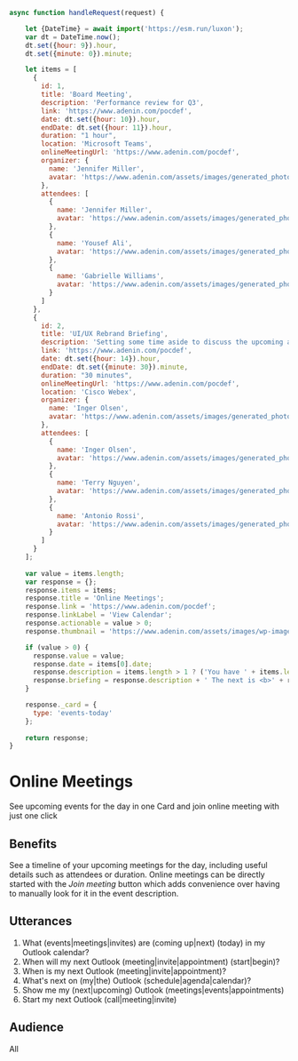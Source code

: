 ```javascript connector
async function handleRequest(request) {

    let {DateTime} = await import('https://esm.run/luxon');
    var dt = DateTime.now();
    dt.set({hour: 9}).hour,
    dt.set({minute: 0}).minute;

    let items = [
      {
        id: 1,
        title: 'Board Meeting',
        description: 'Performance review for Q3',
        link: 'https://www.adenin.com/pocdef',
        date: dt.set({hour: 10}).hour,
        endDate: dt.set({hour: 11}).hour,
        duration: "1 hour",
        location: 'Microsoft Teams',
        onlineMeetingUrl: 'https://www.adenin.com/pocdef',
        organizer: {
          name: 'Jennifer Miller',
          avatar: 'https://www.adenin.com/assets/images/generated_photos/5e6801626d3b380006d3b82f-l.jpg'
        },
        attendees: [
          {
            name: 'Jennifer Miller',
            avatar: 'https://www.adenin.com/assets/images/generated_photos/5e6801626d3b380006d3b82f-l.jpg',
          },
          {
            name: 'Yousef Ali',
            avatar: 'https://www.adenin.com/assets/images/generated_photos/5f896d365bec830008375f28-l.jpg',
          },
          {
            name: 'Gabrielle Williams',
            avatar: 'https://www.adenin.com/assets/images/generated_photos/5f8975995bec8300083a6f03-l.jpg',
          }
        ]
      },
      {
        id: 2,
        title: 'UI/UX Rebrand Briefing',
        description: 'Setting some time aside to discuss the upcoming app rebrand',
        link: 'https://www.adenin.com/pocdef',
        date: dt.set({hour: 14}).hour,
        endDate: dt.set({minute: 30}).minute,
        duration: "30 minutes",
        onlineMeetingUrl: 'https://www.adenin.com/pocdef',
        location: 'Cisco Webex',
        organizer: {
          name: 'Inger Olsen',
          avatar: 'https://www.adenin.com/assets/images/generated_photos/5e6869016d3b380006ead99f-l.jpg'
        },
        attendees: [
          {
            name: 'Inger Olsen',
            avatar: 'https://www.adenin.com/assets/images/generated_photos/5e6869016d3b380006ead99f-l.jpg',
          },
          {
            name: 'Terry Nguyen',
            avatar: 'https://www.adenin.com/assets/images/generated_photos/5e6887c36d3b380006f1da63-l.jpg',
          },
          {
            name: 'Antonio Rossi',
            avatar: 'https://www.adenin.com/assets/images/generated_photos/5e6801c46d3b380006d3cedb-l.jpg',
          }
        ]
      }
    ];
  
    var value = items.length;
    var response = {};
    response.items = items;
    response.title = 'Online Meetings';
    response.link = 'https://www.adenin.com/pocdef';
    response.linkLabel = 'View Calendar';
    response.actionable = value > 0;
    response.thumbnail = 'https://www.adenin.com/assets/images/wp-images/logo/office-365.svg';

    if (value > 0) {
      response.value = value;
      response.date = items[0].date;
      response.description = items.length > 1 ? ('You have ' + items.length + ' events today.') : 'You have 1 event today.';
      response.briefing = response.description + ' The next is <b>' + response.items[0].title + '</b>.';
    }

    response._card = {
      type: 'events-today'
    };
  
    return response;
}

```

# Online Meetings

See upcoming events for the day in one Card and join online meeting with just one click

## Benefits

See a timeline of your upcoming meetings for the day, including useful details such as attendees or duration. Online meetings can be directly started with the *Join meeting* button which adds convenience over having to manually look for it in the event description.

## Utterances

1. What (events|meetings|invites) are (coming up|next) (today) in my Outlook calendar?
2. When will my next Outlook (meeting|invite|appointment) (start|begin)?
3. When is my next Outlook (meeting|invite|appointment)?
4. What's next on (my|the) Outlook (schedule|agenda|calendar)?
5. Show me my (next|upcoming) Outlook (meetings|events|appointments)
6. Start my next Outlook (call|meeting|invite)

## Audience

All


```json adaptive-card

```